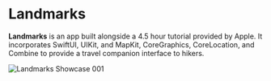 # Landmarks
<b>Landmarks</b> is an app built alongside a 4.5 hour tutorial provided by Apple. It incorporates SwiftUI, UIKit, and MapKit, CoreGraphics, CoreLocation, and Combine to provide a travel companion interface to hikers.

![Landmarks Showcase 001](https://user-images.githubusercontent.com/110639779/210456822-ee4c2c4b-332d-4ae1-993c-bb10379368d8.jpeg)
